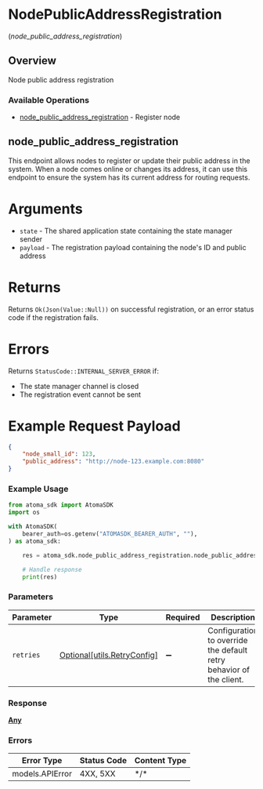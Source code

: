 # NodePublicAddressRegistration
(*node_public_address_registration*)

## Overview

Node public address registration

### Available Operations

* [node_public_address_registration](#node_public_address_registration) - Register node

## node_public_address_registration

This endpoint allows nodes to register or update their public address in the system.
When a node comes online or changes its address, it can use this endpoint to ensure
the system has its current address for routing requests.

# Arguments

* `state` - The shared application state containing the state manager sender
* `payload` - The registration payload containing the node's ID and public address

# Returns

Returns `Ok(Json(Value::Null))` on successful registration, or an error status code
if the registration fails.

# Errors

Returns `StatusCode::INTERNAL_SERVER_ERROR` if:
* The state manager channel is closed
* The registration event cannot be sent

# Example Request Payload

```json
{
    "node_small_id": 123,
    "public_address": "http://node-123.example.com:8080"
}
```

### Example Usage

```python
from atoma_sdk import AtomaSDK
import os

with AtomaSDK(
    bearer_auth=os.getenv("ATOMASDK_BEARER_AUTH", ""),
) as atoma_sdk:

    res = atoma_sdk.node_public_address_registration.node_public_address_registration()

    # Handle response
    print(res)

```

### Parameters

| Parameter                                                           | Type                                                                | Required                                                            | Description                                                         |
| ------------------------------------------------------------------- | ------------------------------------------------------------------- | ------------------------------------------------------------------- | ------------------------------------------------------------------- |
| `retries`                                                           | [Optional[utils.RetryConfig]](../../models/utils/retryconfig.md)    | :heavy_minus_sign:                                                  | Configuration to override the default retry behavior of the client. |

### Response

**[Any](../../models/.md)**

### Errors

| Error Type      | Status Code     | Content Type    |
| --------------- | --------------- | --------------- |
| models.APIError | 4XX, 5XX        | \*/\*           |